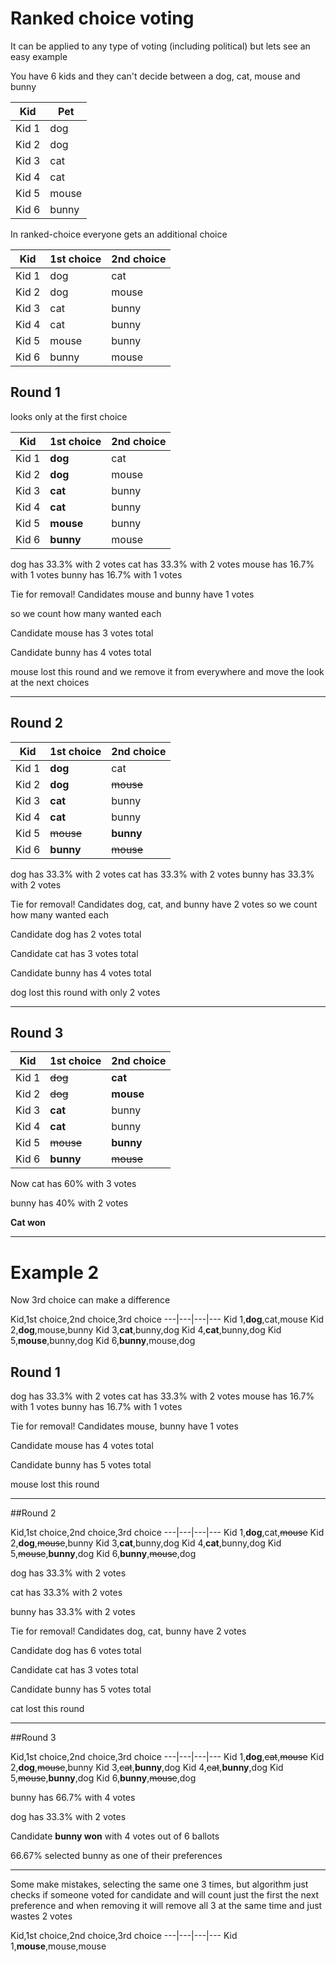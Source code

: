 ﻿
# Ranked choice voting

It can be applied to any type of voting (including political) but lets see an easy example

You have 6 kids and they can't decide between a dog, cat, mouse and bunny

Kid|Pet
---|---
Kid 1|dog
Kid 2|dog
Kid 3|cat
Kid 4|cat
Kid 5|mouse
Kid 6|bunny

In ranked-choice everyone gets an additional choice

Kid|1st choice|2nd choice
---|---|---
Kid 1|dog|cat
Kid 2|dog|mouse
Kid 3|cat|bunny
Kid 4|cat|bunny
Kid 5|mouse|bunny
Kid 6|bunny|mouse

## Round 1 
looks only at the first choice

Kid|1st choice|2nd choice
---|---|---
Kid 1|**dog**|cat
Kid 2|**dog**|mouse
Kid 3|**cat**|bunny
Kid 4|**cat**|bunny
Kid 5|**mouse**|bunny
Kid 6|**bunny**|mouse

dog has 33.3% with 2 votes
cat has 33.3% with 2 votes
mouse has 16.7% with 1 votes
bunny has 16.7% with 1 votes

Tie for removal! Candidates mouse and bunny have 1 votes

so we count how many wanted each

Candidate mouse has 3 votes total

Candidate bunny has 4 votes total

mouse lost this round and we remove it from everywhere and move the look at the next choices

------------------

## Round 2

Kid|1st choice|2nd choice
---|---|---
Kid 1|**dog**|cat
Kid 2|**dog**|~~mouse~~
Kid 3|**cat**|bunny
Kid 4|**cat**|bunny
Kid 5|~~mouse~~|**bunny**
Kid 6|**bunny**|~~mouse~~

dog has 33.3% with 2 votes
cat has 33.3% with 2 votes
bunny has 33.3% with 2 votes

Tie for removal! Candidates dog, cat, and bunny have 2 votes
so we count how many wanted each

Candidate dog has 2 votes total

Candidate cat has 3 votes total

Candidate bunny has 4 votes total

dog lost this round with only 2 votes

------------------

## Round 3

Kid|1st choice|2nd choice
---|---|---
Kid 1|~~dog~~|**cat**
Kid 2|~~dog~~|**mouse**
Kid 3|**cat**|bunny
Kid 4|**cat**|bunny
Kid 5|~~mouse~~|**bunny**
Kid 6|**bunny**|~~mouse~~

Now cat has 60% with 3 votes

bunny has 40% with 2 votes

**Cat won**

____________

# Example 2

Now 3rd choice can make a difference

Kid,1st choice,2nd choice,3rd choice
---|---|---|---
Kid 1,**dog**,cat,mouse
Kid 2,**dog**,mouse,bunny
Kid 3,**cat**,bunny,dog
Kid 4,**cat**,bunny,dog
Kid 5,**mouse**,bunny,dog
Kid 6,**bunny**,mouse,dog


## Round 1

dog has 33.3% with 2 votes
cat has 33.3% with 2 votes
mouse has 16.7% with 1 votes
bunny has 16.7% with 1 votes

Tie for removal! Candidates mouse, bunny have 1 votes

Candidate mouse has 4 votes total

Candidate bunny has 5 votes total

mouse lost this round

------------------

##Round 2

Kid,1st choice,2nd choice,3rd choice
---|---|---|---
Kid 1,**dog**,cat,~~mouse~~
Kid 2,**dog**,~~mouse~~,bunny
Kid 3,**cat**,bunny,dog
Kid 4,**cat**,bunny,dog
Kid 5,~~mouse~~,**bunny**,dog
Kid 6,**bunny**,~~mouse~~,dog

dog has 33.3% with 2 votes

cat has 33.3% with 2 votes

bunny has 33.3% with 2 votes

Tie for removal! Candidates dog, cat, bunny have 2 votes

Candidate dog has 6 votes total

Candidate cat has 3 votes total

Candidate bunny has 5 votes total

cat lost this round

------------------

##Round 3

Kid,1st choice,2nd choice,3rd choice
---|---|---|---
Kid 1,**dog**,~~cat~~,~~mouse~~
Kid 2,**dog**,~~mouse~~,bunny
Kid 3,~~cat~~,**bunny**,dog
Kid 4,~~cat~~,**bunny**,dog
Kid 5,~~mouse~~,**bunny**,dog
Kid 6,**bunny**,~~mouse~~,dog

bunny has 66.7% with 4 votes

dog has 33.3% with 2 votes

Candidate **bunny won** with 4 votes out of 6 ballots

66.67% selected bunny as one of their preferences

------------------

Some make mistakes, selecting the same one 3 times, but algorithm just checks if someone voted for candidate and will count just the first the next preference and when removing it will remove all 3 at the same time and just wastes 2 votes

Kid,1st choice,2nd choice,3rd choice
---|---|---|---
Kid 1,**mouse**,mouse,mouse